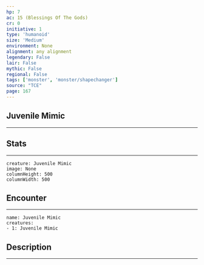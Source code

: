 ```yaml
---
hp: 7
ac: 15 (Blessings Of The Gods)
cr: 0
initiative: 1
type: 'humanoid'    
size: 'Medium'
environment: None
alignment: any alignment
legendary: False
lair: False
mythic: False
regional: False
tags: ['monster', 'monster/shapechanger']
source: "TCE"
page: 167
---
```


## Juvenile Mimic
---



## Stats
---

```statblock
creature: Juvenile Mimic
image: None
columnHeight: 500
columnWidth: 500
```

## Encounter
---

```encounter-table
name: Juvenile Mimic
creatures:
- 1: Juvenile Mimic
```

## Description
---





